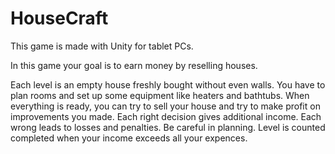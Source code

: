 HouseCraft
==========

This game is made with Unity for tablet PCs. 

In this game your goal is to earn money by reselling houses.

Each level is an empty house freshly bought without even walls. You have to plan rooms and set up some equipment like heaters and bathtubs. When everything is ready, you can try to sell your house and try to make profit on improvements you made.
Each right decision gives additional income. Each wrong leads to losses and penalties. Be careful in planning.
Level is counted completed when your income exceeds all your expences.
